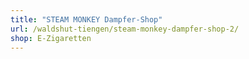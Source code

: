 ```yaml
---
title: "STEAM MONKEY Dampfer-Shop"
url: /waldshut-tiengen/steam-monkey-dampfer-shop-2/
shop: E-Zigaretten
---
```

